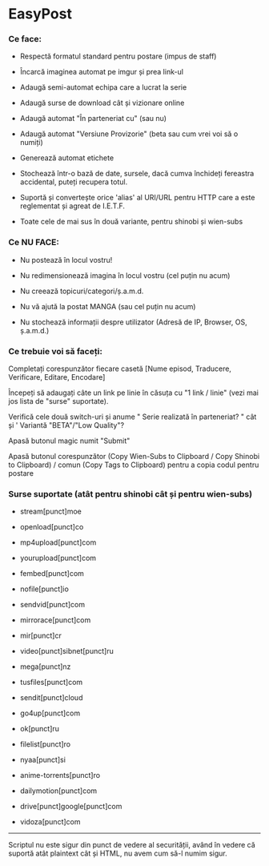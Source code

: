 # EasyPost

### Ce face:

- Respectă formatul standard pentru postare (impus de staff)

- Încarcă imaginea automat pe imgur și prea link-ul

- Adaugă semi-automat echipa care a lucrat la serie

- Adaugă surse de download cât și vizionare online

- Adaugă automat "În parteneriat cu" (sau nu)

- Adaugă automat "Versiune Provizorie" (beta sau cum vrei voi să o numiți)

- Generează automat etichete

- Stochează într-o bază de date, sursele, dacă cumva închideți fereastra accidental, puteți recupera totul.

- Suportă și convertește orice 'alias' al URI/URL pentru HTTP care a este reglementat și agreat de I.E.T.F.

- Toate cele de mai sus în două variante, pentru shinobi și wien-subs

### Ce NU FACE:

- Nu postează în locul vostru!

- Nu redimensionează imagina în locul vostru (cel puțin nu acum)

- Nu creează topicuri/categori/ș.a.m.d.

- Nu vă ajută la postat MANGA (sau cel puțin nu acum)

- Nu stochează informații despre utilizator (Adresă de IP, Browser, OS, ș.a.m.d.)

### Ce trebuie voi să faceți:

Completați corespunzător fiecare casetă [Nume episod, Traducere, Verificare, Editare, Encodare]

Începeți să adaugați câte un link pe linie în căsuța cu "1 link / linie" (vezi mai jos lista de "surse" suportate).

Verifică cele două switch-uri și anume " Serie realizată în parteneriat? " cât și ' Variantă "BETA"/"Low Quality"? 

Apasă butonul magic numit "Submit"

Apasă butonul corespunzător (Copy Wien-Subs to Clipboard / Copy Shinobi to Clipboard) / comun (Copy Tags to Clipboard) pentru a copia codul pentru postare

### Surse suportate (atât pentru shinobi cât și pentru wien-subs)


- stream[punct]moe

- openload[punct]co

- mp4upload[punct]com

- yourupload[punct]com

- fembed[punct]com

- nofile[punct]io

- sendvid[punct]com

- mirrorace[punct]com

- mir[punct]cr

- video[punct]sibnet[punct]ru

- mega[punct]nz

- tusfiles[punct]com

- sendit[punct]cloud

- go4up[punct]com

- ok[punct]ru

- filelist[punct]ro

- nyaa[punct]si

- anime-torrents[punct]ro

- dailymotion[punct]com

- drive[punct]google[punct]com

- vidoza[punct]com


------------------
Scriptul nu este sigur din punct de vedere al securității, având în vedere că suportă atât plaintext cât și HTML, nu avem cum să-l numim sigur.
